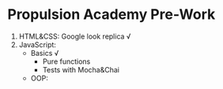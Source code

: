 # Propulsion Academy Pre-Work

1. HTML&CSS: Google look replica √
2. JavaScript:
    - Basics √
        * Pure functions
        * Tests with Mocha&Chai
    - OOP:
